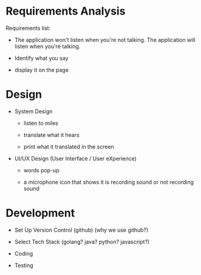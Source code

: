 # Requirements Analysis

Requirements list:

- The application won't listen when you're not talking.
  The application will listen when you're talking.

- Identify what you say

- display it on the page

# Design

- System Design

  - listen to miles

  - translate what it hears

  - print what it translated in the screen

- UI/UX Design (User Interface / User eXperience)

  - words pop-up

  - a microphone icon that shows it is recording sound or not recording sound

# Development

  - Set Up Version Control (github) (why we use github?)

  - Select Tech Stack (golang? java? python? javascript?)

  - Coding

  - Testing